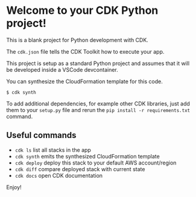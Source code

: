 
# Welcome to your CDK Python project!

This is a blank project for Python development with CDK.

The `cdk.json` file tells the CDK Toolkit how to execute your app.

This project is setup as a standard Python project and assumes that it
will be developed inside a VSCode devcontainer.

You can synthesize the CloudFormation template for this code.

```
$ cdk synth
```

To add additional dependencies, for example other CDK libraries, just add
them to your `setup.py` file and rerun the `pip install -r requirements.txt`
command.

## Useful commands

 * `cdk ls`          list all stacks in the app
 * `cdk synth`       emits the synthesized CloudFormation template
 * `cdk deploy`      deploy this stack to your default AWS account/region
 * `cdk diff`        compare deployed stack with current state
 * `cdk docs`        open CDK documentation

Enjoy!
